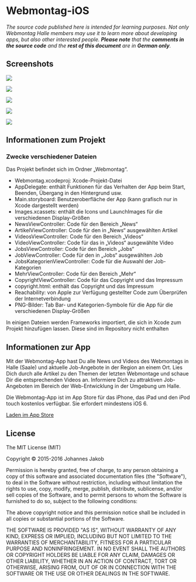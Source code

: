 <!-- twitter: @JohJakob -->

# Webmontag-iOS

_The source code published here is intended for learning purposes. Not only Webmontag Halle members may use it to learn more about developing apps, but also other interested people. **Please note** that the **comments in the source code** and the **rest of this document** are in **German only**._

## Screenshots

![](screenshots/Artikel.png)

![](screenshots/Jobs.png)

![](screenshots/Kategorien.png)

![](screenshots/News.png)

![](screenshots/Videos.png)

## Informationen zum Projekt

### Zwecke verschiedener Dateien

Das Projekt befindet sich im Ordner „Webmontag“.

* Webmontag.xcodeproj: Xcode-Projekt-Datei
* AppDelegate: enthält Funktionen für das Verhalten der App beim Start, Beenden, Übergang in den Hintergrund usw.
* Main.storyboard: Benutzeroberfläche der App (kann grafisch nur in Xcode dargestellt werden)
* Images.xcassets: enthält die Icons und LaunchImages für die verschiedenen Display-Größen
* NewsViewController: Code für den Bereich „News“
* ArtikelViewController: Code für den in „News“ ausgewählten Artikel
* VideosViewController: Code für den Bereich „Videos“
* VideoViewController: Code für das in „Videos“ ausgewählte Video
* JobsViewController: Code für den Bereich „Jobs“
* JobViewController: Code für den in „Jobs“ ausgewählten Job
* JobsKategorienViewController: Code für die Auswahl der Job-Kategorien
* MehrViewController: Code für den Bereich „Mehr“
* CopyrightViewController: Code für das Copyright und das Impressum
* copyright.html: enthält das Copyright und das Impressum
* Reachability: von Apple zur Verfügung gestellter Code zum Überprüfen der Internetverbindung
* PNG-Bilder: Tab Bar- und Kategorien-Symbole für die App für die verschiedenen Display-Größen

In einigen Dateien werden Frameworks importiert, die sich in Xcode zum Projekt hinzufügen lassen. Diese sind im Repository nicht enthalten

## Informationen zur App

Mit der Webmontag-App hast Du alle News und Videos des Webmontags in Halle (Saale) und aktuelle Job-Angebote in der Region an einem Ort.
Lies Dich durch alle Artikel zu den Themen der letzten Webmontage und schaue Dir die entsprechenden Videos an. Informiere Dich zu attraktiven Job-Angeboten im Bereich der Web-Entwicklung in der Umgebung um Halle.

Die Webmontag-App ist im App Store für das iPhone, das iPad und den iPod touch kostenlos verfügbar. Sie erfordert mindestens iOS 6.

[Laden im App Store](http://AppStore.com/Webmontag)

## License

The MIT License (MIT)

Copyright © 2015-2016 Johannes Jakob

Permission is hereby granted, free of charge, to any person obtaining a copy
of this software and associated documentation files (the "Software"), to deal
in the Software without restriction, including without limitation the rights
to use, copy, modify, merge, publish, distribute, sublicense, and/or sell
copies of the Software, and to permit persons to whom the Software is
furnished to do so, subject to the following conditions:

The above copyright notice and this permission notice shall be included in all
copies or substantial portions of the Software.

THE SOFTWARE IS PROVIDED "AS IS", WITHOUT WARRANTY OF ANY KIND, EXPRESS OR
IMPLIED, INCLUDING BUT NOT LIMITED TO THE WARRANTIES OF MERCHANTABILITY,
FITNESS FOR A PARTICULAR PURPOSE AND NONINFRINGEMENT. IN NO EVENT SHALL THE
AUTHORS OR COPYRIGHT HOLDERS BE LIABLE FOR ANY CLAIM, DAMAGES OR OTHER
LIABILITY, WHETHER IN AN ACTION OF CONTRACT, TORT OR OTHERWISE, ARISING FROM,
OUT OF OR IN CONNECTION WITH THE SOFTWARE OR THE USE OR OTHER DEALINGS IN THE
SOFTWARE.
